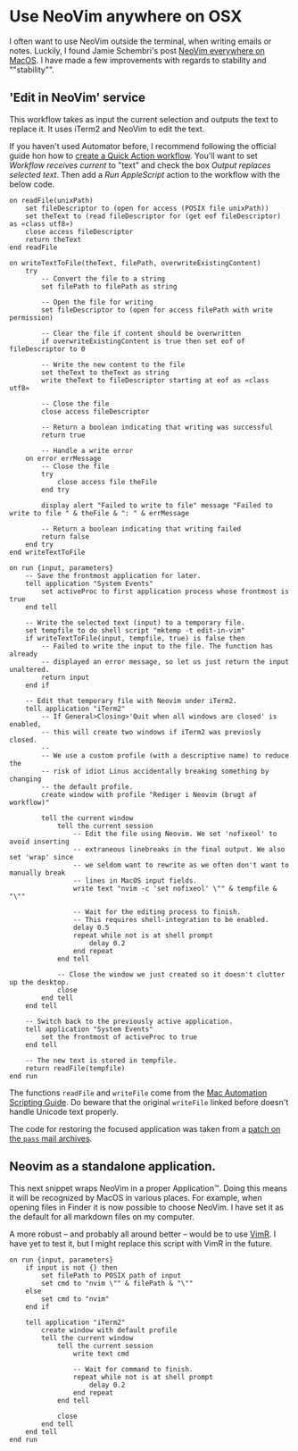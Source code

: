 # Use NeoVim anywhere on OSX

I often want to use NeoVim outside the terminal, when writing emails or notes.
Luckily, I found Jamie Schembri's post [NeoVim everywhere on MacOS].
I have made a few improvements with regards to stability and ""stability"".

[NeoVim everywhere on MacOS]: https://schembri.me/post/neovim-everywhere-on-macos/

## 'Edit in NeoVim' service

This workflow takes as input the current selection and outputs the text to replace it.
It uses iTerm2 and NeoVim to edit the text.

If you haven't used Automator before,
I recommend following the official guide hon how to [create a Quick Action workflow].
You'll want to set *Workflow receives current* to "text" and check the box *Output replaces selected text*.
Then add a *Run AppleScript* action to the workflow with the below code.

[create a Quick Action workflow]: https://support.apple.com/en-ke/guide/automator/aut73234890a/2.10/mac/14.0

```applescript
on readFile(unixPath)
	set fileDescriptor to (open for access (POSIX file unixPath))
	set theText to (read fileDescriptor for (get eof fileDescriptor) as «class utf8»)
	close access fileDescriptor
	return theText
end readFile

on writeTextToFile(theText, filePath, overwriteExistingContent)
	try
		-- Convert the file to a string
		set filePath to filePath as string

		-- Open the file for writing
		set fileDescriptor to (open for access filePath with write permission)

		-- Clear the file if content should be overwritten
		if overwriteExistingContent is true then set eof of fileDescriptor to 0

		-- Write the new content to the file
		set theText to theText as string
		write theText to fileDescriptor starting at eof as «class utf8»

		-- Close the file
		close access fileDescriptor

		-- Return a boolean indicating that writing was successful
		return true

		-- Handle a write error
	on error errMessage
		-- Close the file
		try
			close access file theFile
		end try

		display alert "Failed to write to file" message "Failed to write to file " & theFile & ": " & errMessage

		-- Return a boolean indicating that writing failed
		return false
	end try
end writeTextToFile

on run {input, parameters}
	-- Save the frontmost application for later.
	tell application "System Events"
		set activeProc to first application process whose frontmost is true
	end tell

	-- Write the selected text (input) to a temporary file.
	set tempfile to do shell script "mktemp -t edit-in-vim"
	if writeTextToFile(input, tempfile, true) is false then
		-- Failed to write the input to the file. The function has already
		-- displayed an error message, so let us just return the input unaltered.
		return input
	end if

	-- Edit that temporary file with Neovim under iTerm2.
	tell application "iTerm2"
		-- If General>Closing>'Quit when all windows are closed' is enabled,
		-- this will create two windows if iTerm2 was previosly closed.
		--
		-- We use a custom profile (with a descriptive name) to reduce the
		-- risk of idiot Linus accidentally breaking something by changing
		-- the default profile.
		create window with profile "Rediger i Neovim (brugt af workflow)"

		tell the current window
			tell the current session
				-- Edit the file using Neovim. We set 'nofixeol' to avoid inserting
				-- extraneous linebreaks in the final output. We also set 'wrap' since
				-- we seldom want to rewrite as we often don't want to manually break
				-- lines in MacOS input fields.
				write text "nvim -c 'set nofixeol' \"" & tempfile & "\""

				-- Wait for the editing process to finish.
				-- This requires shell-integration to be enabled.
				delay 0.5
				repeat while not is at shell prompt
					delay 0.2
				end repeat
			end tell

			-- Close the window we just created so it doesn't clutter up the desktop.
			close
		end tell
	end tell

	-- Switch back to the previously active application.
	tell application "System Events"
		set the frontmost of activeProc to true
	end tell

	-- The new text is stored in tempfile.
	return readFile(tempfile)
end run
```

The functions `readFile` and `writeFile` come from the [Mac Automation Scripting Guide].
Do beware that the original `writeFile` linked before doesn't handle Unicode text properly.

[Mac Automation Scripting Guide]: https://developer.apple.com/library/archive/documentation/LanguagesUtilities/Conceptual/MacAutomationScriptingGuide/ReadandWriteFiles.html

The code for restoring the focused application was taken from a [patch on the `pass` mail archives].

[patch on the `pass` mail archives]: https://lists.zx2c4.com/pipermail/password-store/2015-July/001628.html

## Neovim as a standalone application.

This next snippet wraps NeoVim in a proper Application&trade;.
Doing this means it will be recognized by MacOS in various places.
For example, when opening files in Finder it is now possible to choose NeoVim.
I have set it as the default for all markdown files on my computer.

A more robust – and probably all around better – would be to use [VimR].
I have yet to test it, but I might replace this script with VimR in the future.

[VimR]: <https://github.com/qvacua/vimr>

```Applescript
on run {input, parameters}
	if input is not {} then
		set filePath to POSIX path of input
		set cmd to "nvim \"" & filePath & "\""
	else
		set cmd to "nvim"
	end if

	tell application "iTerm2"
		create window with default profile
		tell the current window
			tell the current session
				write text cmd

				-- Wait for command to finish.
				repeat while not is at shell prompt
					delay 0.2
				end repeat
			end tell

			close
		end tell
	end tell
end run
```
